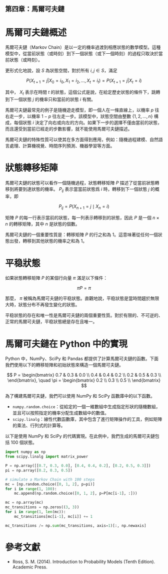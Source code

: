 ## 第四章：馬爾可夫鏈

# 馬爾可夫鏈概述

馬爾可夫鏈（Markov Chain）是以一定的機率過渡到相應狀態的數學模型。這種模型中，從當前狀態（或時刻）到下一個狀態（或下一個時刻）的過程只取決於當前狀態（或時刻）。

更形式化地說，設 $S$ 為狀態空間，對於所有 $i,j \in S$，滿足

$$
P(X_{t+1}=j|X_0=i_0,X_1=i_2,…,X_t=i_t) = P(X_{t+1}=j|X_t=i)
$$

其中， $X_t$ 表示在時間 $t$ 的狀態，這個公式是說，在給定歷史狀態的條件下，跳轉到下一個狀態 $j$ 的機率只和當前的狀態 $i$ 有關。

馬爾可夫鏈最常見的例子是隨機遊走模型，即一個人在一條直線上，以機率 $p$ 往右走一步，以機率 $1-p$ 往左走一步。該模型中，狀態空間由整數 $\{1, 2, \dots, n\}$ 構成，每個狀態 $i$ 決定了向右或向左的方向。如果下一步的選擇不僅由當前的狀態，而且還受到當前已經走的步數影響，就不能使用馬爾可夫鏈描述。

馬爾可夫鏈的特殊性質可以使其在多方面得到應用，例如：隨機過程建模、自然語言處理、計算機視覺、時間序列預測、機器學習等方面。

# 狀態轉移矩陣

馬爾可夫鏈的狀態可以看作一個隨機過程，狀態轉移矩陣 $P$ 描述了從當前狀態轉移到將要到達狀態的機率。 $P_{ij}$ 表示當當前狀態爲 $i$ 時，轉移到下一個狀態 $j$ 的概率，即

$$
P_{ij} = P(X_{n+1} = j \mid X_{n} = i)
$$

矩陣 $P$ 的每一行表示當前的狀態，每一列表示轉移到的狀態，因此 $P$ 是一個 $n \times n$ 的轉移矩陣，其中 $n$ 是狀態的個數。

馬爾可夫鏈的一個重要性質是：轉移矩陣 $P$ 的行之和為 1。這意味著從任何一個狀態出發，轉移到其他狀態的機率之和為 1。

# 平稳狀態

如果狀態轉移矩陣 $P$ 的某個行向量 $\pi$ 滿足以下條件：

$$
\pi P = \pi
$$

那麼， $\pi$ 被稱為馬爾可夫鏈的平稳狀態。直觀地說，平稳狀態是當時間趨於無限大時，狀態分布不再發生變化的狀態。

平稳狀態的存在和唯一性是馬爾可夫鏈的兩個重要性質。對於有限的、不可逆的、正常的馬爾可夫鏈，平稳狀態總是存在且唯一。

# 馬爾可夫鏈在 Python 中的實現

Python 中，NumPy、SciPy 和 Pandas 都提供了計算馬爾可夫鏈的函數。下面我們使用以下的轉移矩陣和初始狀態來構造一個馬爾可夫鏈。

$$
P = \begin{bmatrix} 0.7 & 0.3 & 0.0 \\ 0.4 & 0.4 & 0.2 \\ 0.2 & 0.5 & 0.3 \\ \end{bmatrix}, \quad \pi = \begin{bmatrix} 0.2 \\ 0.3 \\ 0.5 \\ \end{bmatrix}
$$

為了構建馬爾可夫鏈，我們可以使用 NumPy 和 SciPy 函數庫中的以下函數。

- `numpy.random.choice`：從給定的一個一維數組中生成指定形狀的隨機數組，並且可以按照指定的機率分配生成數組中的數值。
- `scipy.linalg`：線性代數函數庫，其中包含了進行矩陣操作的工具，例如矩陣的乘法、行列式的計算等。

以下是使用 NumPy 和 SciPy 的代碼實現。在此例中，我們生成的馬爾可夫鏈包括 100 個狀態。

``` python
import numpy as np
from scipy.linalg import matrix_power

P = np.array([[0.7, 0.3, 0.0], [0.4, 0.4, 0.2], [0.2, 0.5, 0.3]])
pi = np.array([0.2, 0.3, 0.5])

# simulate a Markov Chain with 100 steps
mc = [np.random.choice([0, 1, 2], p=pi)]
for i in range(1, 100):
    mc.append(np.random.choice([0, 1, 2], p=P[mc[i-1], :]))

mc = np.array(mc)
mc_transitions = np.zeros((3, 3))
for i in range(1, len(mc)):
    mc_transitions[mc[i-1], mc[i]] += 1

mc_transitions /= np.sum(mc_transitions, axis=1)[:, np.newaxis]
```

# 參考文獻

- Ross, S. M. (2014). Introduction to Probability Models (Tenth Edition). Academic Press.